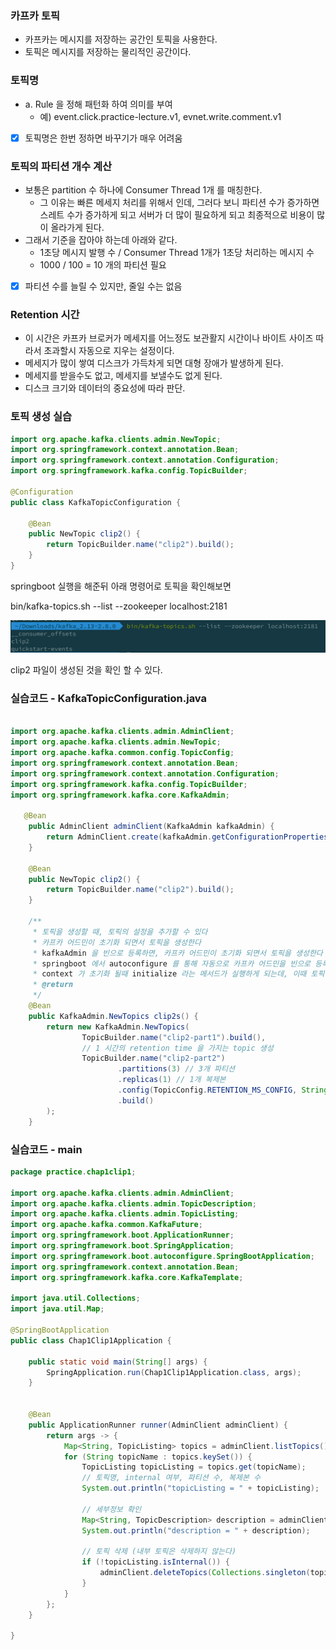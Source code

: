 ### 카프카 토픽
- 카프카는 메시지를 저장하는 공간인 토픽을 사용한다.
- 토픽은 메시지를 저장하는 물리적인 공간이다.

### 토픽명
- a. Rule 을 정해 패턴화 하여 의미를 부여
    - 예) event.click.practice-lecture.v1, evnet.write.comment.v1
- [x] 토픽명은 한번 정하면 바꾸기가 매우 어려움

### 토픽의 파티션 개수 계산
- 보통은 partition 수 하나에 Consumer Thread 1개 를 매칭한다.
    - 그 이유는 빠른 메세지 처리를 위해서 인데, 그러다 보니 파티션 수가 증가하면 스레트 수가 증가하게 되고 
  서버가 더 많이 필요하게 되고 최종적으로 비용이 많이 올라가게 된다.
- 그래서 기준을 잡아야 하는데 아래와 같다.
  - 1초당 메시지 발행 수 / Consumer Thread 1개가 1초당 처리하는 메시지 수
  - 1000 / 100 = 10 개의 파티션 필요

- [x] 파티션 수를 늘릴 수 있지만, 줄일 수는 없음

### Retention 시간
- 이 시간은 카프카 브로커가 메세지를 어느정도 보관활지 시간이나 바이트 사이즈 따라서 초과할시 자동으로 지우는 설정이다.
- 메세지가 많이 쌓여 디스크가 가득차게 되면 대형 장애가 발생하게 된다.
- 메세지를 받을수도 없고, 메세지를 보낼수도 없게 된다.
- 디스크 크기와 데이터의 중요성에 따라 판단.

### 토픽 생성 실습

```java
import org.apache.kafka.clients.admin.NewTopic;
import org.springframework.context.annotation.Bean;
import org.springframework.context.annotation.Configuration;
import org.springframework.kafka.config.TopicBuilder;

@Configuration
public class KafkaTopicConfiguration {

    @Bean
    public NewTopic clip2() {
        return TopicBuilder.name("clip2").build();
    }
}

```

springboot 실행을 해준뒤 아래 명령어로 토픽을 확인해보면 

bin/kafka-topics.sh --list --zookeeper localhost:2181

![img_4.png](img_4.png)

clip2 파일이 생성된 것을 확인 할 수 있다.

### 실습코드 - KafkaTopicConfiguration.java
```java

import org.apache.kafka.clients.admin.AdminClient;
import org.apache.kafka.clients.admin.NewTopic;
import org.apache.kafka.common.config.TopicConfig;
import org.springframework.context.annotation.Bean;
import org.springframework.context.annotation.Configuration;
import org.springframework.kafka.config.TopicBuilder;
import org.springframework.kafka.core.KafkaAdmin;

   @Bean
    public AdminClient adminClient(KafkaAdmin kafkaAdmin) {
        return AdminClient.create(kafkaAdmin.getConfigurationProperties());
    }

    @Bean
    public NewTopic clip2() {
        return TopicBuilder.name("clip2").build();
    }

    /**
     * 토픽을 생성할 때, 토픽의 설정을 추가할 수 있다
     * 카프카 어드민이 초기화 되면서 토픽을 생성한다
     * kafkaAdmin 을 빈으로 등록하면, 카프카 어드민이 초기화 되면서 토픽을 생성한다
     * springboot 에서 autoconfigure 를 통해 자동으로 카프카 어드민을 빈으로 등록한다
     * context 가 초기화 될때 initialize 라는 메서드가 실행하게 되는데, 이때 토픽을 생성한다
     * @return
     */
    @Bean
    public KafkaAdmin.NewTopics clip2s() {
        return new KafkaAdmin.NewTopics(
                TopicBuilder.name("clip2-part1").build(),
                // 1 시간의 retention time 을 가지는 topic 생성
                TopicBuilder.name("clip2-part2")
                        .partitions(3) // 3개 파티션
                        .replicas(1) // 1개 복제본
                        .config(TopicConfig.RETENTION_MS_CONFIG, String.valueOf(1000 * 60 * 60)) // 1시간
                        .build()
        );
    }
```

### 실습코드 - main 
```java
package practice.chap1clip1;

import org.apache.kafka.clients.admin.AdminClient;
import org.apache.kafka.clients.admin.TopicDescription;
import org.apache.kafka.clients.admin.TopicListing;
import org.apache.kafka.common.KafkaFuture;
import org.springframework.boot.ApplicationRunner;
import org.springframework.boot.SpringApplication;
import org.springframework.boot.autoconfigure.SpringBootApplication;
import org.springframework.context.annotation.Bean;
import org.springframework.kafka.core.KafkaTemplate;

import java.util.Collections;
import java.util.Map;

@SpringBootApplication
public class Chap1Clip1Application {

    public static void main(String[] args) {
        SpringApplication.run(Chap1Clip1Application.class, args);
    }


    @Bean
    public ApplicationRunner runner(AdminClient adminClient) {
        return args -> {
            Map<String, TopicListing> topics = adminClient.listTopics().namesToListings().get();
            for (String topicName : topics.keySet()) {
                TopicListing topicListing = topics.get(topicName);
                // 토픽명, internal 여부, 파티션 수, 복제본 수
                System.out.println("topicListing = " + topicListing);

                // 세부정보 확인
                Map<String, TopicDescription> description = adminClient.describeTopics(Collections.singleton(topicName)).all().get();
                System.out.println("description = " + description);

                // 토픽 삭제 (내부 토픽은 삭제하지 않는다)
                if (!topicListing.isInternal()) {
                    adminClient.deleteTopics(Collections.singleton(topicName));
                }
            }
        };
    }

}
```
